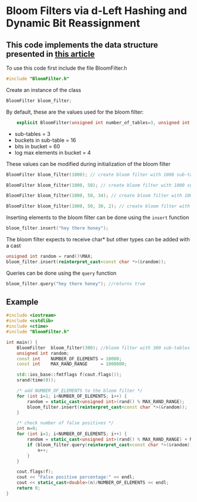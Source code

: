 # Bloom Filters via d-Left Hashing and Dynamic Bit Reassignment  

## This code implements the data structure presented in [this article](https://pdfs.semanticscholar.org/c969/d09434e1b3326053e76fc466b62402942d06.pdf)

To use this code first include the file BloomFilter.h  
```cpp
#include "BloomFilter.h"
```

Create an instance of the class  
```cpp
BloomFilter bloom_filter;
```
By default, these are the values used for the bloom filter:
```cpp
    explicit BloomFilter(unsigned int number_of_tables=3, unsigned int buckets_per_table=16, unsigned int bits_per_bucket=60, unsigned int log_max_elements_in_bucket=4);
```
* sub-tables = 3
* buckets in sub-table = 16 
* bits in bucket = 60
* log max elements in bucket = 4  

These values can be modified during initialization of the bloom filter    
```cpp
BloomFilter bloom_filter(1000); // create bloom filter with 1000 sub-tables

BloomFilter bloom_filter(1000, 50); // create bloom filter with 1000 sub-tables with 50 buckets each

BloomFilter bloom_filter(1000, 50, 34); // create bloom filter with 1000 sub-tables with 50 buckets each and 34 bits in each bucket  

BloomFilter bloom_filter(1000, 50, 30, 2); // create bloom filter with 1000 sub-tables with 50 buckets each, 30 bits in each bucket and a maximum of 2^2 elements per bucket
```

Inserting elements to the bloom filter can be done using the `insert` function  
```cpp
bloom_filter.insert("hey there honey");
```

The bloom filter expects to receive char* but other types can be added with a cast  
```cpp
unsigned int random = rand()%MAX;
bloom_filter.insert(reinterpret_cast<const char *>(&random));
```

Queries can be done using the `query` function  
```cpp
bloom_filter.query("hey there honey"); //returns true
```


## Example
```cpp
#include <iostream>
#include <cstdlib>
#include <ctime>
#include "BloomFilter.h"

int main() {
    BloomFilter  bloom_filter(300); //bloom filter with 300 sub-tables
    unsigned int random;
    const int    NUMBER_OF_ELEMENTS = 10000;
    const int    MAX_RAND_RANGE     = 1000000;

    std::ios_base::fmtflags f(cout.flags());
    srand(time(0));

    /* add NUMBER_OF_ELEMENTS to the bloom filter */
    for (int i=1; i<NUMBER_OF_ELEMENTS; i++) {
        random = static_cast<unsigned int>(rand() % MAX_RAND_RANGE);
        bloom_filter.insert(reinterpret_cast<const char *>(&random));
    }

    /* check number of false positives */
    int n=0;
    for (int i=1; i<NUMBER_OF_ELEMENTS; i++) {
        random = static_cast<unsigned int>(rand() % MAX_RAND_RANGE) + MAX_RAND_RANGE;
        if (bloom_filter.query(reinterpret_cast<const char *>(&random)) == 1) {
            n++;
        }
    }

    cout.flags(f);
    cout << "False positive percentage:" << endl;
    cout << static_cast<double>(n)/NUMBER_OF_ELEMENTS << endl;
    return 0;
}
```
